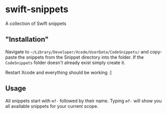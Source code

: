 # swift-snippets
A collection of Swift snippets

## "Installation"
Navigate to `~/Library/Developer/Xcode/UserData/CodeSnippets/` and copy-paste the snippets from the Snippet directory into the folder. If the `CodeSnippets` folder doesn't already exist simply create it.

Restart Xcode and everything should be working :]

## Usage
All snippets start with `mf-` followed by their name. Typing `mf-` will show you all available snippets for your current scope.
